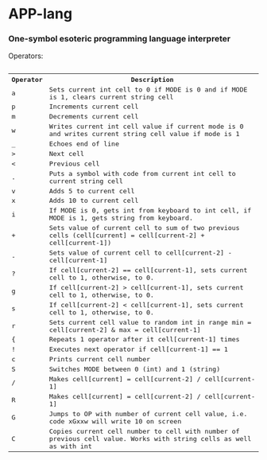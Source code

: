 <h1> APP-lang</h1>
<h3>One-symbol esoteric programming language interpreter</h3>
Operators:
<pre>
<table>
  <tr>
    <th>Operator</th>
    <th>Description</th> 
  </tr>
  <tr>
    <td>a</td>
    <td>Sets current int cell to 0 if MODE is 0 and if MODE is 1, clears current string cell</td> 
  </tr>
  <tr>
    <td>p</td>
    <td>Increments current cell</td> 
  </tr>
  
  <tr>
    <td>m</td>
    <td>Decrements current cell</td> 
  </tr>
  <tr>
    <td>w</td>
    <td>Writes current int cell value if current mode is 0 and writes current string cell value if mode is 1</td> 
  </tr>
  <tr>
    <td>_</td>
    <td>Echoes end of line</td> 
  </tr>
  <tr>
    <td>&gt;</td>
    <td>Next cell</td> 
  </tr>
  <tr>
    <td>&lt;</td>
    <td>Previous cell</td> 
  </tr>
  <tr>
    <td>.</td>
    <td>Puts a symbol with code from current int cell to current string cell</td> 
  </tr>
  <tr>
    <td>v</td>
    <td>Adds 5 to current cell</td> 
  </tr>
  <tr>
    <td>x</td>
    <td>Adds 10 to current cell</td> 
  </tr>
  <tr>
    <td>i</td>
    <td>If MODE is 0, gets int from keyboard to int cell, if MODE is 1, gets string from keyboard.</td> 
  </tr>
  <tr>
    <td>+</td>
    <td>Sets value of current cell to sum of two previous cells (cell[current] = cell[current-2] + cell[current-1])</td> 
  </tr>
  <tr>
    <td>-</td>
    <td>Sets value of current cell to cell[current-2] - cell[current-1]</td> 
  </tr>
  <tr>
    <td>?</td>
    <td>If cell[current-2] == cell[current-1], sets current cell to 1, otherwise, to 0.</td> 
  </tr>
   <tr>
    <td>g</td>
    <td>If cell[current-2] > cell[current-1], sets current cell to 1, otherwise, to 0.</td> 
  </tr>
   <tr>
    <td>s</td>
    <td>If cell[current-2] < cell[current-1], sets current cell to 1, otherwise, to 0.</td> 
  </tr>
   <tr>
    <td>r</td>
    <td>Sets current cell value to random int in range min = cell[current-2] & max = cell[current-1]</td> 
  </tr>
  <tr>
    <td>{</td>
    <td>Repeats 1 operator after it cell[current-1] times</td> 
  </tr>
  <tr>
    <td>!</td>
    <td>Executes next operator if cell[current-1] == 1</td> 
  </tr>
  <tr>
    <td>c</td>
    <td>Prints current cell number</td> 
  </tr>
  <tr>
    <td>S</td>
    <td>Switches MODE between 0 (int) and 1 (string)</td> 
  </tr>
  <tr>
    <td>/</td>
    <td>Makes cell[current] = cell[current-2] / cell[current-1]</td> 
  </tr>
  <tr>
    <td>R</td>
    <td>Makes cell[current] = cell[current-2] / cell[current-1]</td> 
  </tr>
  <tr>
    <td>G</td>
    <td>Jumps to OP with number of current cell value, i.e. code xGxxw will write 10 on screen</td> 
  </tr>
  <tr>
    <td>C</td>
    <td>Copies current cell number to cell with number of previous cell value. Works with string cells as well as with int</td> 
  </tr>
  
</table>
</pre>
